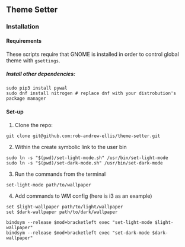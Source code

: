## Theme Setter
### Installation
#### Requirements
These scripts require that GNOME is installed in order to control global theme with `gsettings`.

##### Install other dependencies:
```
sudo pip3 install pywal
sudo dnf install nitrogen # replace dnf with your distrobution's package manager
```

#### Set-up
1. Clone the repo:
```
git clone git@github.com:rob-andrew-ellis/theme-setter.git
```
2. Within the create symbolic link to the user bin
```
sudo ln -s "$(pwd)/set-light-mode.sh" /usr/bin/set-light-mode
sudo ln -s "$(pwd)/set-dark-mode.sh" /usr/bin/set-dark-mode
```
3. Run the commands from the terminal
```
set-light-mode path/to/wallpaper
```
4. Add commands to WM config (here is i3 as an example)
```
set $light-wallpaper path/to/light/wallpaper
set $dark-wallpaper path/to/dark/wallpaper

bindsym --release $mod+bracketleft exec "set-light-mode $light-wallpaper"
bindsym --release $mod+bracketleft exec "set-dark-mode $dark-wallpaper"
```
